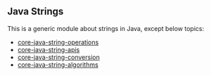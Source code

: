 ## Java Strings

This is a generic module about strings in Java, except below topics:
- [core-java-string-operations](../core-java-string-operations)
- [core-java-string-apis](../core-java-string-apis)
- [core-java-string-conversion](../core-java-string-conversions)
- [core-java-string-algorithms](../core-java-string-algorithms)
